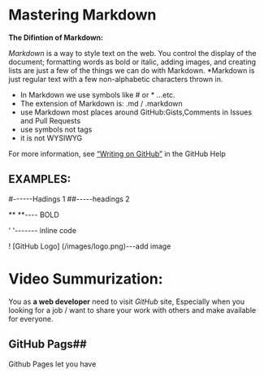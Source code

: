 
# Mastering Markdown
**The Difintion of Markdown:**

*Markdown* is a way to style text on the web. You control the display of the document; formatting words as bold or italic, adding images, and creating lists are just a few of the things we can do with Markdown. *Markdown is just regular text with a few non-alphabetic characters thrown in.

- In Markdown we use symbols like # or * ...etc.
- The extension of Markdown is: .md / .markdown
- use Markdown most places around GitHub:Gists,Comments in Issues and Pull Requests
- use symbols not tags
- it is not WYSIWYG

For more information, see [“Writing on GitHub”](https://docs.github.com/en/github/writing-on-github) in the GitHub Help

## EXAMPLES:
#------Hadings 1
##-----headings 2

 **  **---- BOLD

 '  '------- inline code
 
 ! [GitHub Logo] (/images/logo.png)---add image
 
 # Video Summurization:
 
  You as **a web developer** need to visit *GitHub* site, Especially when you looking for a job / want to share your work with others and make available for everyone.
  
  ## GitHub Pags## 
  Github Pages let you have 

